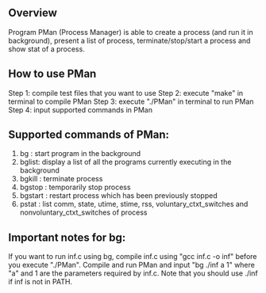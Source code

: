 ## Overview
Program PMan (Process Manager) is able to create a process (and run it in background), 
present a list of process, terminate/stop/start a process and show stat of a process.

## How to use PMan
Step 1: compile test files that you want to use
Step 2: execute "make" in terminal to compile PMan
Step 3: execute "./PMan" in terminal to run PMan
Step 4: input supported commands in PMan

## Supported commands of PMan:
1. bg <cmd>: start program <cmd> in the background
2. bglist: display a list of all the programs currently executing in the background
3. bgkill <pid>: terminate process <pid>
4. bgstop <pid>: temporarily stop process <pid>
5. bgstart <pid>: restart process <pid> which has been previously stopped
6. pstat <pid>: list comm, state, utime, stime, rss, voluntary_ctxt_switches and 
nonvoluntary_ctxt_switches of process <pid>

## Important notes for bg:
If you want to run inf.c using bg, compile inf.c using "gcc inf.c -o inf" before you execute "./PMan".
Compile and run PMan and input "bg ./inf a 1" where "a" and 1 are the parameters required by inf.c. 
Note that you should use ./inf if inf is not in PATH.
